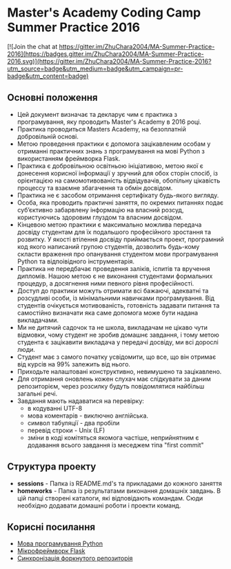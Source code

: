 # Master's Academy Coding Camp Summer Practice 2016

[![Join the chat at https://gitter.im/ZhuChara2004/MA-Summer-Practice-2016](https://badges.gitter.im/ZhuChara2004/MA-Summer-Practice-2016.svg)](https://gitter.im/ZhuChara2004/MA-Summer-Practice-2016?utm_source=badge&utm_medium=badge&utm_campaign=pr-badge&utm_content=badge)

Основні положення
----------------------------------------

* Цей документ визначає та декларує чим є практика з програмування, яку проводить Master's Academy в 2016 році.
* Практика проводиться Masters Academy, на безоплатній добровільній основі.
* Метою проведення практики є допомога зацікавленим особам у отриманні практичних знань з програмування на мові Python з
  використанням фреймворка Flask.
* Практика є добровільною освітньою ініціативою, метою якої є донесення корисної інформації у зручний для обох сторін спосіб,
  із орієнтацією на самомотивованість відвідувачів, обопільну цікавість процессу та взаємне збагачення та обмін досвідом.
* Практика не є засобом отримання сертифікату будь-якого вигляду.
* Особа, яка проводить практичні заняття, по окремих питаннях подає суб’єктивно забарвлену інформацію на власний розсуд,
  користуючись здоровим глуздом та власним досвідом.
* Кінцевою метою практики є максимально можлива передача досвіду студентам  для їх подальшого професійного зростання та
  розвитку. У якості втілення досвіду приймається проект, програмний код якого написаний групою студентів, дозволить будь-кому
  скласти враження про опанування студентом мови програмування Python та відпоівідного інструментарія.
* Практика не передбачає проведення заліків, іспитів та вручення дипломів. Нашою метою є не виконання студентами формальних
  процедур, а досягнення ними певного рівня професійності.
* Доступ до практики можуть отримати всі бажаючі, адекватні та розсудливі особи, із мінімальними навичками програмування.
  Від студентів очікується мотивованість, готовність задавати питання та самостійно визначати яка саме допомога може бути
  надана викладачами.
* Ми не дитячий садочок та не школа, викладачам не цікаво чути відмовки, чому студент не зробив домашнє завдання, і тому
  метою студента є зацікавити викладача у передачі досвіду, ми всі дорослі люди.
* Студент має з самого початку усвідомити, що все, що він отримає від курсів на 99% залежить від нього.
* Приходьте налаштовані конструктивно, невимушено та зацікавлено.
* Для отримання оновлень кожен слухач має слідкувати за даним репозиторієм, через розсилку будуть повідомлятися найбільш
  загальні речі.
* Завдання мають надаватися на перевірку:
   * в кодуванні UTF-8
   * мова коментарів - виключно англійська.
   * символ табуляції - два пробіли
   * перевід строки - Unix (LF)
   * зміни в коді комітяться якомога частіше, неприйнятним є додавання всього завдання із меседжем тіпа "first commit"

Структура проекту
----------------------------------------
 * <b>sessions</b> - Папка із README.md's та прикладами до кожного заняття
 * <b>homeworks</b> - Папка із результатами виконання домашніх завдань. В цій папці створені каталоги, які відповідають
   командам. Сюди необхідно додавати домашні роботи і проекти команд.


Корисні посилання
----------------------------------------

* [Мова програмування Python](https://www.python.org)
* [Мікрофреймворк Flask](http://flask.pocoo.org/)
* [Синхронізація форкнутого репозиторія](https://help.github.com/articles/syncing-a-fork/)


